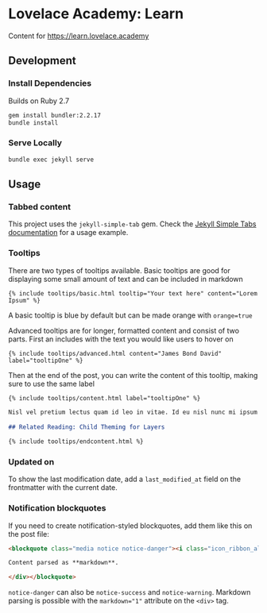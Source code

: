 # Lovelace Academy: Learn  
Content for https://learn.lovelace.academy

## Development

### Install Dependencies

Builds on Ruby 2.7

```bash
gem install bundler:2.2.17
bundle install
```

### Serve Locally

```bash
bundle exec jekyll serve
```

## Usage

### Tabbed content

This project uses the `jekyll-simple-tab` gem. Check the [Jekyll Simple Tabs documentation](https://github.com/Applifort/jekyll-simple-tab/blob/master/README.md#usage) for a usage example.

### Tooltips

There are two types of tooltips available. Basic tooltips are good for displaying some small amount of text and can be included in markdown

```liquid
{% include tooltips/basic.html tooltip="Your text here" content="Lorem Ipsum" %}
```
A basic tooltip is blue by default but can be made orange with `orange=true`

Advanced tooltips are for longer, formatted content and consist of two parts. First an includes with the text you would like users to hover on

```liquid
{% include tooltips/advanced.html content="James Bond David" label="tooltipOne" %}

```

Then at the end of the post, you can write the content of this tooltip, making sure to use the same label

```markdown
{% include tooltips/content.html label="tooltipOne" %}

Nisl vel pretium lectus quam id leo in vitae. Id eu nisl nunc mi ipsum faucibus vitae aliquet nec. Viverra mauris in aliquam sem fringilla ut morbi tincidunt. Fermentum posuere urna nec tincidunt praesent semper feugiat nibh sed.
    
## Related Reading: Child Theming for Layers

{% include tooltips/endcontent.html %}
```

### Updated on

To show the last modification date, add a `last_modified_at` field on
the frontmatter with the current date.

### Notification blockquotes

If you need to create notification-styled blockquotes, add them like
this on the post file:

```markdown
<blockquote class="media notice notice-danger"><i class="icon_ribbon_alt"></i><div markdown="1">

Content parsed as **markdown**.

</div></blockquote>
```

`notice-danger` can also be `notice-success` and `notice-warning`.
Markdown parsing is possible with the `markdown="1"` attribute on the
`<div>` tag.
